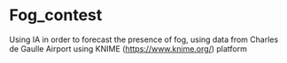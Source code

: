 ﻿# Fog_contest
Using IA in order to forecast the presence of fog, using data from Charles de Gaulle Airport using KNIME (https://www.knime.org/) platform

